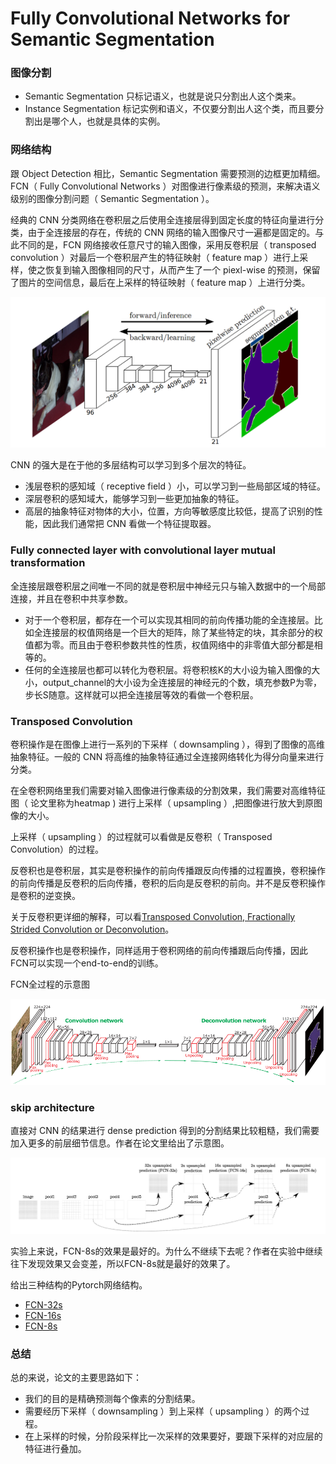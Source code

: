 # Fully Convolutional Networks for Semantic Segmentation

### 图像分割

- Semantic Segmentation 只标记语义，也就是说只分割出人这个类来。
- Instance Segmentation 标记实例和语义，不仅要分割出人这个类，而且要分割出是哪个人，也就是具体的实例。

### 网络结构

跟 Object Detection 相比，Semantic Segmentation 需要预测的边框更加精细。FCN（ Fully Convolutional Networks ）对图像进行像素级的预测，来解决语义级别的图像分割问题（ Semantic Segmentation ）。

经典的 CNN 分类网络在卷积层之后使用全连接层得到固定长度的特征向量进行分类，由于全连接层的存在，传统的 CNN 网络的输入图像尺寸一遍都是固定的。与此不同的是，FCN 网络接收任意尺寸的输入图像，采用反卷积层（ transposed convolution ）对最后一个卷积层产生的特征映射（ feature map ）进行上采样，使之恢复到输入图像相同的尺寸，从而产生了一个 piexl-wise 的预测，保留了图片的空间信息，最后在上采样的特征映射（ feature map ）上进行分类。

![net-architecture](FCN/net-architecture.png)



CNN 的强大是在于他的多层结构可以学习到多个层次的特征。

- 浅层卷积的感知域（ receptive field ）小，可以学习到一些局部区域的特征。
- 深层卷积的感知域大，能够学习到一些更加抽象的特征。
- 高层的抽象特征对物体的大小，位置，方向等敏感度比较低，提高了识别的性能，因此我们通常把 CNN 看做一个特征提取器。

### Fully connected layer with convolutional layer mutual transformation

全连接层跟卷积层之间唯一不同的就是卷积层中神经元只与输入数据中的一个局部连接，并且在卷积中共享参数。

- 对于一个卷积层，都存在一个可以实现其相同的前向传播功能的全连接层。比如全连接层的权值网络是一个巨大的矩阵，除了某些特定的块，其余部分的权值都为零。而且由于卷积参数共性的性质，权值网络中的非零值大部分都是相等的。
- 任何的全连接层也都可以转化为卷积层。将卷积核K的大小设为输入图像的大小，output_channel的大小设为全连接层的神经元的个数，填充参数P为零，步长S随意。这样就可以把全连接层等效的看做一个卷积层。

### Transposed Convolution

卷积操作是在图像上进行一系列的下采样（ downsampling ），得到了图像的高维抽象特征。一般的 CNN 将高维的抽象特征通过全连接网络转化为得分向量来进行分类。

在全卷积网络里我们需要对输入图像进行像素级的分割效果，我们需要对高维特征图（ 论文里称为heatmap ) 进行上采样（ upsampling ）,把图像进行放大到原图像的大小。

上采样（ upsampling ）的过程就可以看做是反卷积（ Transposed Convolution）的过程。

反卷积也是卷积层，其实是卷积操作的前向传播跟反向传播的过程置换，卷积操作的前向传播是反卷积的后向传播，卷积的后向是反卷积的前向。并不是反卷积操作是卷积的逆变换。

关于反卷积更详细的解释，可以看[Transposed Convolution, Fractionally Strided Convolution or Deconvolution](https://buptldy.github.io/2016/10/29/2016-10-29-deconv/)。

反卷积操作也是卷积操作，同样适用于卷积网络的前向传播跟后向传播，因此FCN可以实现一个end-to-end的训练。

FCN全过程的示意图

![net-architecture2](FCN/net-architecture2.png)

### skip architecture

直接对 CNN 的结果进行 dense prediction 得到的分割结果比较粗糙，我们需要加入更多的前层细节信息。作者在论文里给出了示意图。

![fcn-net](FCN/fcn-net.png)

实验上来说，FCN-8s的效果是最好的。为什么不继续下去呢？作者在实验中继续往下发现效果又会变差，所以FCN-8s就是最好的效果了。

给出三种结构的Pytorch网络结构。

- [FCN-32s](https://github.com/quinwu/pytorch-fcn/blob/master/torchfcn/models/fcn32s.py)
- [FCN-16s](https://github.com/quinwu/pytorch-fcn/blob/master/torchfcn/models/fcn16s.py)
- [FCN-8s](https://github.com/quinwu/pytorch-fcn/blob/master/torchfcn/models/fcn8s.py)

### 总结

总的来说，论文的主要思路如下：

- 我们的目的是精确预测每个像素的分割结果。
- 需要经历下采样（ downsampling ）到上采样（ upsampling ）的两个过程。
- 在上采样的时候，分阶段采样比一次采样的效果要好，要跟下采样的对应层的特征进行叠加。

